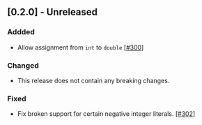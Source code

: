 ## [0.2.0] - Unreleased

### Addded
- Allow assignment from `int` to `double` [[#300][300]]

### Changed
- This release does not contain any breaking changes.

### Fixed
- Fix broken support for certain negative integer literals. [[#302][302]]

[300]: https://github.com/perlang-org/perlang/pull/300
[302]: https://github.com/perlang-org/perlang/issues/302
